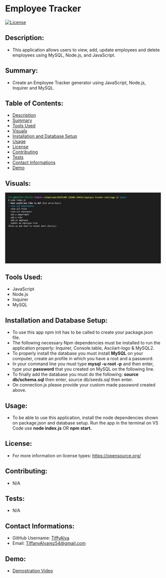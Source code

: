 # Employee Tracker

[![License](https://img.shields.io/badge/License-Apache_2.0-blue.svg)](https://opensource.org/licenses/Apache-2.0)

## Description:
- This application allows users to view, add, update employees and delete employees using MySQL, Node.js, and JavaScript.

## Summary:
- Create an Employee Tracker generator using JavaScript, Node.js, Inquirer and MySQL.

## Table of Contents:
* [Description](#description)
* [Summary](#summary)
* [Tools Used](#tools-used)
* [Visuals](#visuals)
* [Installation and Database Setup](#installation-and-database-setup)
* [Usage](#usage)
* [License](#license)
* [Contributing](#contributing)
* [Tests](#tests)
* [Contact Informations](#contact-informations)
* [Demo](#demo)

## Visuals:
![](./MockUp.jpg)



## Tools Used:
- JavaScript
- Node.js
- Inquirer
- MySQL


## Installation and Database Setup:
- To use this app npm init has to be called to create your package.json file.
- The following necessary Npm dependencies must be installed to run the application properly: Inquirer, Console.table, Asciiart-logo & MySQL2.
- To properly install the database you must install <b>MySQL</b> on your computer, create an profile in which you have a root and a password.
- In your command line you must type <b>mysql -u root -p</b> and then enter, type your <b>password</b> that you created on MySQL on the following line.
- To finally add the database you must do the following: <b>source db/schema.sql</b> then enter, source db/seeds.sql then enter.
- On connection.js please provide your custom made password created above.


## Usage:
- To be able to use this application,  install the node dependencies shown on package.json and database setup. Run the app in the terminal on VS Code use <b>node index.js</b> OR <b>npm start.</b>


## License:
- For more information on license types: https://opensource.org/

## Contributing:
- N/A

## Tests:
- N/A

## Contact Informations:
* GitHub Username: <a href="https://github.com/TiffyAlva">TiffyAlva</a>
* Email: <a href="malito:TiffanyAlvarez54@gmail.com">TiffanyAlvarez54@gmail.com

## Demo:
- <a href= "https://drive.google.com/file/d/1S1xIp2N9fyFjVM-QXlITTH5aFEQVLDM0/view?usp=sharing">Demostration Video</a>



